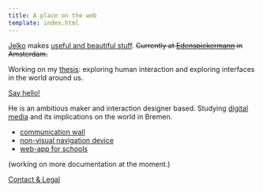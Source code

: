 ```yaml
---
title: A place on the web
template: index.html
---
```


[Jelko](#its-me) makes [useful and beautiful stuff](#projects). ~~Currently at [Edenspiekermann](#espi) in Amsterdam.~~

Working on my [thesis](http://thisisathesis.jelkoarnds.com/): exploring human interaction and exploring interfaces in the world around us.

[Say hello!](http://twitter.com/jelkoarnds)

<a name="its-me"></a>

He is an ambitious maker and interaction designer based. Studying [digital media](http://digitalmedia-bremen.de/) and its implications on the world in Bremen.

<a name="projects"></a>

* [communication wall](/projects/wall)
* [non-visual navigation device](/projects/navigation)<!--* [perception experiment in VR](/projects/VR-experiment)-->
* [web-app for schools](/projects/web-app)

(working on more documentation at the moment.)

[Contact & Legal](/contact-and-legal/)